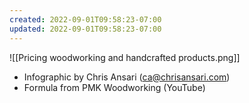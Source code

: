 ```yaml
---
created: 2022-09-01T09:58:23-07:00
updated: 2022-09-01T09:58:23-07:00
---
```

![[Pricing woodworking and handcrafted products.png]]
- Infographic by Chris Ansari (ca@chrisansari.com)
- Formula from PMK Woodworking (YouTube)